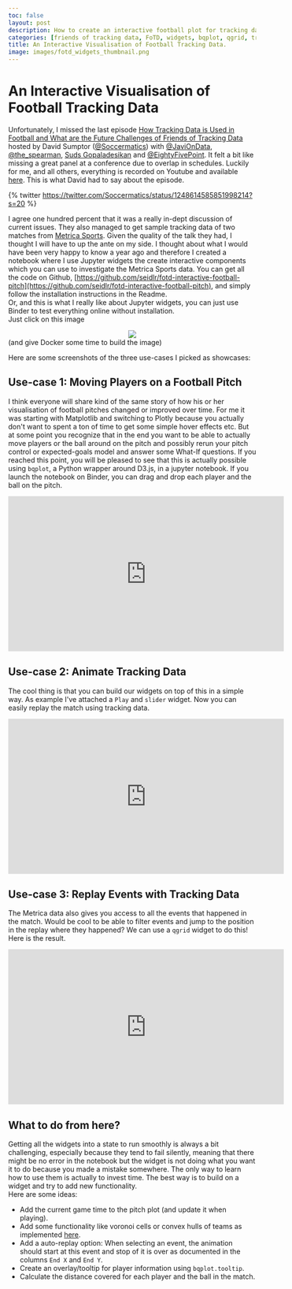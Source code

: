 ```yaml
---
toc: false
layout: post
description: How to create an interactive football plot for tracking data with bokeh server.
categories: [friends of tracking data, FoTD, widgets, bqplot, qgrid, tracking data, metrica sports]
title: An Interactive Visualisation of Football Tracking Data.
image: images/fotd_widgets_thumbnail.png
---
```

# An Interactive Visualisation of Football Tracking Data
Unfortunately, I missed the last episode [How Tracking Data is Used in Football and What are the Future Challenges of Friends of Tracking Data](https://www.youtube.com/watch?v=kHTq9cwdkGA) hosted by David Sumptor ([@Soccermatics](https://twitter.com/Soccermatics)) with [@JaviOnData](https://twitter.com/JaviOnData), [@the_spearman](https://twitter.com/the_spearman), [Suds Gopaladesikan](https://www.linkedin.com/in/sudarshan-gopaladesikan-24321a29/) and [@EightyFivePoint](https://twitter.com/EightyFivePoint). It felt a bit like missing a great panel at a conference due to overlap in schedules. Luckily for me, and all others, everything is recorded on Youtube and available [here](https://www.youtube.com/watch?v=kHTq9cwdkGA). This is what David had to say about the episode.

{% twitter https://twitter.com/Soccermatics/status/1248614585851998214?s=20 %}

I agree one hundred percent that it was a really in-dept discussion of current issues. They also managed to get sample tracking data of two matches from [Metrica Sports](https://github.com/metrica-sports/sample-data). Given the quality of the talk they had, I thought I will have to up the ante on my side. I thought about what I would have been very happy to know a year ago and therefore I created a notebook where I use Jupyter widgets the create interactive components which you can use to investigate the Metrica Sports data. You can get all the code on Github, [https://github.com/seidlr/fotd-interactive-football-pitch](https://github.com/seidlr/fotd-interactive-football-pitch), and simply follow the installation instructions in the Readme.  
Or, and this is what I really like about Jupyter widgets, you can just use Binder to test everything online without installation.   
Just click on this image   
<center>
<a href="https://mybinder.org/v2/gh/seidlr/fotd-interactive-football-pitch/master?filepath=Interactive-Football-Pitch.ipynb" target="_blank" ><img src="https://mybinder.org/badge_logo.svg"></a>
</center>
(and give Docker some time to build the image)

Here are some screenshots of the three use-cases I picked as showcases:
##  Use-case 1: Moving Players on a Football Pitch
I think everyone will share kind of the same story of how his or her visualisation of football pitches changed or improved over time. For me it was starting with Matplotlib and switching to Plotly because you actually don't want to spent a ton of time to get some simple hover effects etc. But at some point you recognize that in the end you want to be able to actually move players or the ball around on the pitch and possibly rerun your pitch control or expected-goals model and answer some What-If questions. If you reached this point, you will be pleased to see that this is actually possible using `bqplot`, a Python wrapper around D3.js, in a jupyter notebook. If you launch the notebook on Binder, you can drag and drop each player and the ball on the pitch.

<center>
    <iframe width="560" height="315" src="https://www.youtube.com/embed/Kx9IY_HAkK8" frameborder="0" allowfullscreen></iframe>
</center>


## Use-case 2: Animate Tracking Data
The cool thing is that you can build our widgets on top of this in a simple way. As example I've attached a `Play` and `slider` widget. Now you can easily replay the match using tracking data.

<center>
    <iframe width="560" height="315" src="https://www.youtube.com/embed/giqCwm85NzY" frameborder="0" allowfullscreen></iframe>
</center>


## Use-case 3: Replay Events with Tracking Data
The Metrica data also gives you access to all the events that happened in the match. Would be cool to be able to filter events and jump to the position in the replay where they happened? We can use a `qgrid` widget to do this! Here is the result.

<center>
    <iframe width="560" height="315" src="https://www.youtube.com/embed/RhDjOxW_qrY" frameborder="0" allowfullscreen></iframe>
</center>

## What to do from here?
Getting all the widgets into a state to run smoothly is always a bit challenging, especially because they tend to fail silently, meaning that there might be no error in the notebook but the widget is not doing what you want it to do because you made a mistake somewhere. The only way to learn how to use them is actually to invest time. The best way is to build on a widget and try to add new functionality.  
Here are some ideas:
- Add the current game time to the pitch plot (and update it when playing).
- Add some functionality like voronoi cells or convex hulls of teams as implemented [here](https://github.com/seidlr/Game-Animation).
- Add a auto-replay option: When selecting an event, the animation should start at this event and stop of it is over as documented in the columns `End X` and `End Y`.
- Create an overlay/tooltip for player information using `bqplot.tooltip`.
- Calculate the distance covered for each player and the ball in the match.

